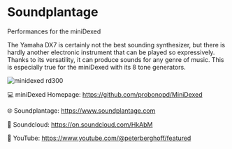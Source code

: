 # Soundplantage
Performances for the miniDexed 

The Yamaha DX7 is certainly not the best sounding synthesizer, but there is hardly another electronic instrument that can be played so expressively. 
Thanks to its versatility, it can produce sounds for any genre of music. This is especially true for the miniDexed with its 8 tone generators.


![minidexed rd300](https://github.com/Banana71/Soundplantage/assets/104296205/03301b22-27e2-48b7-b518-c65b29165899)

:computer: miniDexed Homepage: https://github.com/probonopd/MiniDexed

:globe_with_meridians: Soundplantage: https://www.soundplantage.com

:musical_note: Soundcloud: https://on.soundcloud.com/HkAbM

:movie_camera: YouTube: https://www.youtube.com/@peterberghoff/featured
